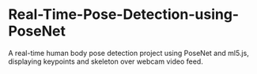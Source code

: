 # Real-Time-Pose-Detection-using-PoseNet
A real-time human body pose detection project using PoseNet and ml5.js, displaying keypoints and skeleton over webcam video feed.

